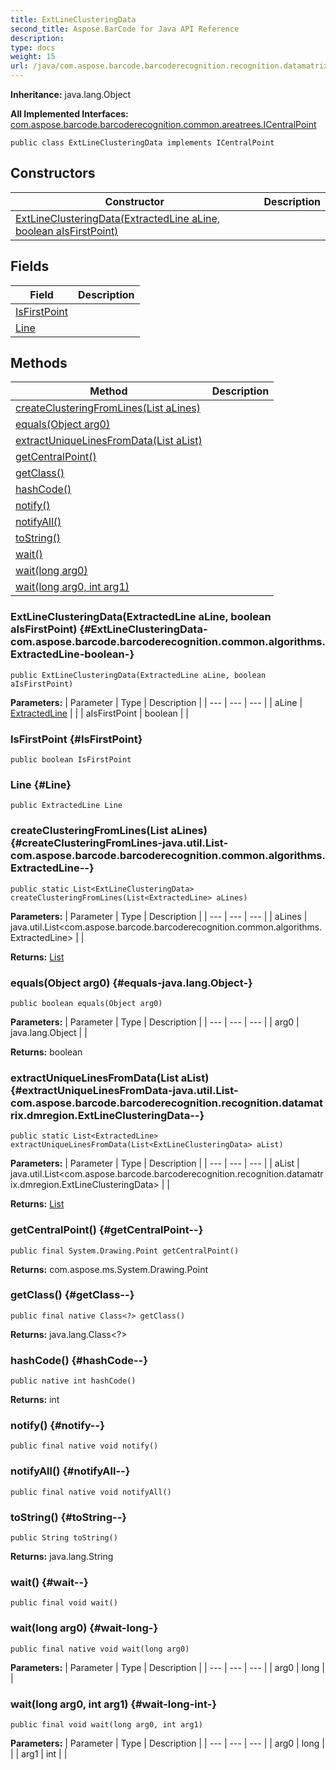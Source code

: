 ```yaml
---
title: ExtLineClusteringData
second_title: Aspose.BarCode for Java API Reference
description: 
type: docs
weight: 15
url: /java/com.aspose.barcode.barcoderecognition.recognition.datamatrix.dmregion/extlineclusteringdata/
---
```

**Inheritance:**
java.lang.Object

**All Implemented Interfaces:**
[com.aspose.barcode.barcoderecognition.common.areatrees.ICentralPoint](../../com.aspose.barcode.barcoderecognition.common.areatrees/icentralpoint)
```
public class ExtLineClusteringData implements ICentralPoint
```
## Constructors

| Constructor | Description |
| --- | --- |
| [ExtLineClusteringData(ExtractedLine aLine, boolean aIsFirstPoint)](#ExtLineClusteringData-com.aspose.barcode.barcoderecognition.common.algorithms.ExtractedLine-boolean-) |  |
## Fields

| Field | Description |
| --- | --- |
| [IsFirstPoint](#IsFirstPoint) |  |
| [Line](#Line) |  |
## Methods

| Method | Description |
| --- | --- |
| [createClusteringFromLines(List<ExtractedLine> aLines)](#createClusteringFromLines-java.util.List-com.aspose.barcode.barcoderecognition.common.algorithms.ExtractedLine--) |  |
| [equals(Object arg0)](#equals-java.lang.Object-) |  |
| [extractUniqueLinesFromData(List<ExtLineClusteringData> aList)](#extractUniqueLinesFromData-java.util.List-com.aspose.barcode.barcoderecognition.recognition.datamatrix.dmregion.ExtLineClusteringData--) |  |
| [getCentralPoint()](#getCentralPoint--) |  |
| [getClass()](#getClass--) |  |
| [hashCode()](#hashCode--) |  |
| [notify()](#notify--) |  |
| [notifyAll()](#notifyAll--) |  |
| [toString()](#toString--) |  |
| [wait()](#wait--) |  |
| [wait(long arg0)](#wait-long-) |  |
| [wait(long arg0, int arg1)](#wait-long-int-) |  |
### ExtLineClusteringData(ExtractedLine aLine, boolean aIsFirstPoint) {#ExtLineClusteringData-com.aspose.barcode.barcoderecognition.common.algorithms.ExtractedLine-boolean-}
```
public ExtLineClusteringData(ExtractedLine aLine, boolean aIsFirstPoint)
```


**Parameters:**
| Parameter | Type | Description |
| --- | --- | --- |
| aLine | [ExtractedLine](../../com.aspose.barcode.barcoderecognition.common.algorithms/extractedline) |  |
| aIsFirstPoint | boolean |  |

### IsFirstPoint {#IsFirstPoint}
```
public boolean IsFirstPoint
```


### Line {#Line}
```
public ExtractedLine Line
```


### createClusteringFromLines(List<ExtractedLine> aLines) {#createClusteringFromLines-java.util.List-com.aspose.barcode.barcoderecognition.common.algorithms.ExtractedLine--}
```
public static List<ExtLineClusteringData> createClusteringFromLines(List<ExtractedLine> aLines)
```




**Parameters:**
| Parameter | Type | Description |
| --- | --- | --- |
| aLines | java.util.List<com.aspose.barcode.barcoderecognition.common.algorithms.ExtractedLine> |  |

**Returns:**
[List](../../java.util/list)
### equals(Object arg0) {#equals-java.lang.Object-}
```
public boolean equals(Object arg0)
```




**Parameters:**
| Parameter | Type | Description |
| --- | --- | --- |
| arg0 | java.lang.Object |  |

**Returns:**
boolean
### extractUniqueLinesFromData(List<ExtLineClusteringData> aList) {#extractUniqueLinesFromData-java.util.List-com.aspose.barcode.barcoderecognition.recognition.datamatrix.dmregion.ExtLineClusteringData--}
```
public static List<ExtractedLine> extractUniqueLinesFromData(List<ExtLineClusteringData> aList)
```




**Parameters:**
| Parameter | Type | Description |
| --- | --- | --- |
| aList | java.util.List<com.aspose.barcode.barcoderecognition.recognition.datamatrix.dmregion.ExtLineClusteringData> |  |

**Returns:**
[List](../../java.util/list)
### getCentralPoint() {#getCentralPoint--}
```
public final System.Drawing.Point getCentralPoint()
```




**Returns:**
com.aspose.ms.System.Drawing.Point
### getClass() {#getClass--}
```
public final native Class<?> getClass()
```




**Returns:**
java.lang.Class<?>
### hashCode() {#hashCode--}
```
public native int hashCode()
```




**Returns:**
int
### notify() {#notify--}
```
public final native void notify()
```




### notifyAll() {#notifyAll--}
```
public final native void notifyAll()
```




### toString() {#toString--}
```
public String toString()
```




**Returns:**
java.lang.String
### wait() {#wait--}
```
public final void wait()
```




### wait(long arg0) {#wait-long-}
```
public final native void wait(long arg0)
```




**Parameters:**
| Parameter | Type | Description |
| --- | --- | --- |
| arg0 | long |  |

### wait(long arg0, int arg1) {#wait-long-int-}
```
public final void wait(long arg0, int arg1)
```




**Parameters:**
| Parameter | Type | Description |
| --- | --- | --- |
| arg0 | long |  |
| arg1 | int |  |

